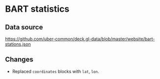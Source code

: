 <!--
 Copyright 2018-2022 Snowflake Computing Inc.

 Licensed under the Apache License, Version 2.0 (the "License");
 you may not use this file except in compliance with the License.
 You may obtain a copy of the License at

     http://www.apache.org/licenses/LICENSE-2.0

 Unless required by applicable law or agreed to in writing, software
 distributed under the License is distributed on an "AS IS" BASIS,
 WITHOUT WARRANTIES OR CONDITIONS OF ANY KIND, either express or implied.
 See the License for the specific language governing permissions and
 limitations under the License.
 -->

# BART statistics

## Data source

https://github.com/uber-common/deck.gl-data/blob/master/website/bart-stations.json

## Changes

* Replaced `coordinates` blocks with `lat`, `lon`.

